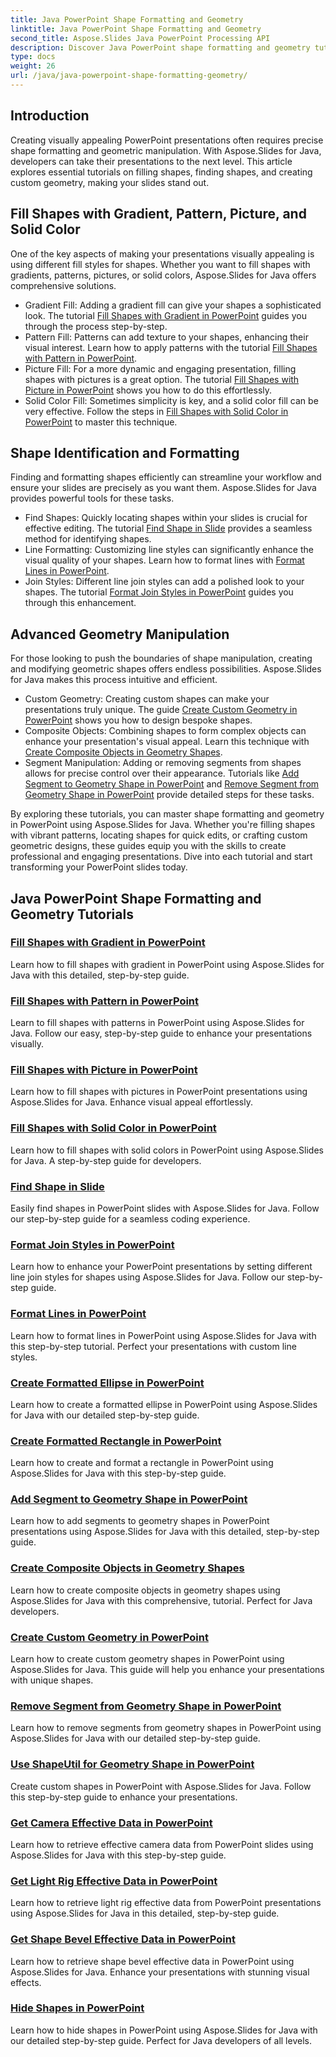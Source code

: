 ```yaml
---
title: Java PowerPoint Shape Formatting and Geometry
linktitle: Java PowerPoint Shape Formatting and Geometry
second_title: Aspose.Slides Java PowerPoint Processing API
description: Discover Java PowerPoint shape formatting and geometry tutorials. Learn to fill shapes, find shapes, and create custom geometry with Aspose.Slides for Java.
type: docs
weight: 26
url: /java/java-powerpoint-shape-formatting-geometry/
---
```

## Introduction

Creating visually appealing PowerPoint presentations often requires precise shape formatting and geometric manipulation. With Aspose.Slides for Java, developers can take their presentations to the next level. This article explores essential tutorials on filling shapes, finding shapes, and creating custom geometry, making your slides stand out.

## Fill Shapes with Gradient, Pattern, Picture, and Solid Color

One of the key aspects of making your presentations visually appealing is using different fill styles for shapes. Whether you want to fill shapes with gradients, patterns, pictures, or solid colors, Aspose.Slides for Java offers comprehensive solutions. 

- Gradient Fill: Adding a gradient fill can give your shapes a sophisticated look. The tutorial [Fill Shapes with Gradient in PowerPoint](./fill-shapes-gradient-powerpoint/) guides you through the process step-by-step.
- Pattern Fill: Patterns can add texture to your shapes, enhancing their visual interest. Learn how to apply patterns with the tutorial [Fill Shapes with Pattern in PowerPoint](./fill-shapes-pattern-powerpoint/).
- Picture Fill: For a more dynamic and engaging presentation, filling shapes with pictures is a great option. The tutorial [Fill Shapes with Picture in PowerPoint](./fill-shapes-picture-powerpoint/) shows you how to do this effortlessly.
- Solid Color Fill: Sometimes simplicity is key, and a solid color fill can be very effective. Follow the steps in [Fill Shapes with Solid Color in PowerPoint](./fill-shapes-solid-color-powerpoint/) to master this technique.

## Shape Identification and Formatting

Finding and formatting shapes efficiently can streamline your workflow and ensure your slides are precisely as you want them. Aspose.Slides for Java provides powerful tools for these tasks.

- Find Shapes: Quickly locating shapes within your slides is crucial for effective editing. The tutorial [Find Shape in Slide](./find-shape-slide-powerpoint/) provides a seamless method for identifying shapes.
- Line Formatting: Customizing line styles can significantly enhance the visual quality of your shapes. Learn how to format lines with [Format Lines in PowerPoint](./format-lines-powerpoint/).
- Join Styles: Different line join styles can add a polished look to your shapes. The tutorial [Format Join Styles in PowerPoint](./format-join-styles-powerpoint/) guides you through this enhancement.

## Advanced Geometry Manipulation

For those looking to push the boundaries of shape manipulation, creating and modifying geometric shapes offers endless possibilities. Aspose.Slides for Java makes this process intuitive and efficient.

- Custom Geometry: Creating custom shapes can make your presentations truly unique. The guide [Create Custom Geometry in PowerPoint](./create-custom-geometry-powerpoint/) shows you how to design bespoke shapes.
- Composite Objects: Combining shapes to form complex objects can enhance your presentation's visual appeal. Learn this technique with [Create Composite Objects in Geometry Shapes](./create-composite-objects-geometry-shapes-powerpoint/).
- Segment Manipulation: Adding or removing segments from shapes allows for precise control over their appearance. Tutorials like [Add Segment to Geometry Shape in PowerPoint](./add-segment-geometry-shape-powerpoint/) and [Remove Segment from Geometry Shape in PowerPoint](./remove-segment-geometry-shape-powerpoint/) provide detailed steps for these tasks.

By exploring these tutorials, you can master shape formatting and geometry in PowerPoint using Aspose.Slides for Java. Whether you're filling shapes with vibrant patterns, locating shapes for quick edits, or crafting custom geometric designs, these guides equip you with the skills to create professional and engaging presentations. Dive into each tutorial and start transforming your PowerPoint slides today.
## Java PowerPoint Shape Formatting and Geometry Tutorials
### [Fill Shapes with Gradient in PowerPoint](./fill-shapes-gradient-powerpoint/)
Learn how to fill shapes with gradient in PowerPoint using Aspose.Slides for Java with this detailed, step-by-step guide.
### [Fill Shapes with Pattern in PowerPoint](./fill-shapes-pattern-powerpoint/)
Learn to fill shapes with patterns in PowerPoint using Aspose.Slides for Java. Follow our easy, step-by-step guide to enhance your presentations visually.
### [Fill Shapes with Picture in PowerPoint](./fill-shapes-picture-powerpoint/)
Learn how to fill shapes with pictures in PowerPoint presentations using Aspose.Slides for Java. Enhance visual appeal effortlessly.
### [Fill Shapes with Solid Color in PowerPoint](./fill-shapes-solid-color-powerpoint/)
Learn how to fill shapes with solid colors in PowerPoint using Aspose.Slides for Java. A step-by-step guide for developers.
### [Find Shape in Slide](./find-shape-slide-powerpoint/)
Easily find shapes in PowerPoint slides with Aspose.Slides for Java. Follow our step-by-step guide for a seamless coding experience.
### [Format Join Styles in PowerPoint](./format-join-styles-powerpoint/)
Learn how to enhance your PowerPoint presentations by setting different line join styles for shapes using Aspose.Slides for Java. Follow our step-by-step guide.
### [Format Lines in PowerPoint](./format-lines-powerpoint/)
Learn how to format lines in PowerPoint using Aspose.Slides for Java with this step-by-step tutorial. Perfect your presentations with custom line styles.
### [Create Formatted Ellipse in PowerPoint](./create-formatted-ellipse-powerpoint/)
Learn how to create a formatted ellipse in PowerPoint using Aspose.Slides for Java with our detailed step-by-step guide.
### [Create Formatted Rectangle in PowerPoint](./create-formatted-rectangle-powerpoint/)
Learn how to create and format a rectangle in PowerPoint using Aspose.Slides for Java with this step-by-step guide.
### [Add Segment to Geometry Shape in PowerPoint](./add-segment-geometry-shape-powerpoint/)
Learn how to add segments to geometry shapes in PowerPoint presentations using Aspose.Slides for Java with this detailed, step-by-step guide.
### [Create Composite Objects in Geometry Shapes](./create-composite-objects-geometry-shapes-powerpoint/)
Learn how to create composite objects in geometry shapes using Aspose.Slides for Java with this comprehensive, tutorial. Perfect for Java developers.
### [Create Custom Geometry in PowerPoint](./create-custom-geometry-powerpoint/)
Learn how to create custom geometry shapes in PowerPoint using Aspose.Slides for Java. This guide will help you enhance your presentations with unique shapes.
### [Remove Segment from Geometry Shape in PowerPoint](./remove-segment-geometry-shape-powerpoint/)
Learn how to remove segments from geometry shapes in PowerPoint using Aspose.Slides for Java with our detailed step-by-step guide.
### [Use ShapeUtil for Geometry Shape in PowerPoint](./use-shapeutil-geometry-shape-powerpoint/)
Create custom shapes in PowerPoint with Aspose.Slides for Java. Follow this step-by-step guide to enhance your presentations.
### [Get Camera Effective Data in PowerPoint](./get-camera-effective-data-powerpoint/)
Learn how to retrieve effective camera data from PowerPoint slides using Aspose.Slides for Java with this step-by-step guide.
### [Get Light Rig Effective Data in PowerPoint](./get-light-rig-effective-data-powerpoint/)
Learn how to retrieve light rig effective data from PowerPoint presentations using Aspose.Slides for Java in this detailed, step-by-step guide.
### [Get Shape Bevel Effective Data in PowerPoint](./get-shape-bevel-effective-data-powerpoint/)
Learn how to retrieve shape bevel effective data in PowerPoint using Aspose.Slides for Java. Enhance your presentations with stunning visual effects.
### [Hide Shapes in PowerPoint](./hide-shapes-powerpoint/)
Learn how to hide shapes in PowerPoint using Aspose.Slides for Java with our detailed step-by-step guide. Perfect for Java developers of all levels.